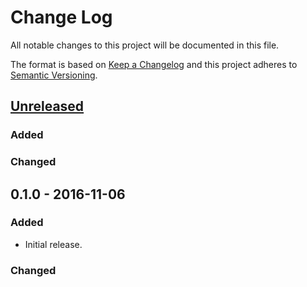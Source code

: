 # Change Log

All notable changes to this project will be documented in this file.

The format is based on [Keep a Changelog](http://keepachangelog.com/) and this
project adheres to [Semantic Versioning](http://semver.org/).

## [Unreleased]
### Added

### Changed

## 0.1.0 - 2016-11-06
### Added
- Initial release.

### Changed

[Unreleased]: https://github.com/brandur/redis-cell/compare/v0.1.0...HEAD
[0.1.0]: https://github.com/brandur/redis-cell/compare/v0.0.8...v0.1.0
